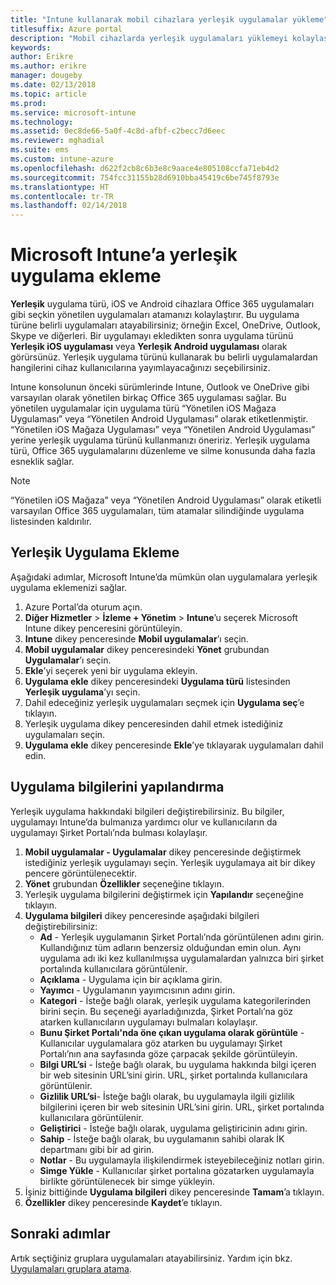 ```yaml
---
title: "Intune kullanarak mobil cihazlara yerleşik uygulamalar yükleme"
titlesuffix: Azure portal
description: "Mobil cihazlarda yerleşik uygulamaları yüklemeyi kolaylaştırmak için Intune’u nasıl kullanabileceğinizi öğrenin."
keywords: 
author: Erikre
ms.author: erikre
manager: dougeby
ms.date: 02/13/2018
ms.topic: article
ms.prod: 
ms.service: microsoft-intune
ms.technology: 
ms.assetid: 0ec8de66-5a0f-4c8d-afbf-c2becc7d6eec
ms.reviewer: mghadial
ms.suite: ems
ms.custom: intune-azure
ms.openlocfilehash: d622f2cb8c6b3e8c9aace4e805108ccfa71eb4d2
ms.sourcegitcommit: 754fcc31155b28d6910bba45419c6be745f8793e
ms.translationtype: HT
ms.contentlocale: tr-TR
ms.lasthandoff: 02/14/2018
---
```

# <a name="how-to-add-built-in-apps-to-microsoft-intune"></a>Microsoft Intune’a yerleşik uygulama ekleme

**Yerleşik** uygulama türü, iOS ve Android cihazlara Office 365 uygulamaları gibi seçkin yönetilen uygulamaları atamanızı kolaylaştırır. Bu uygulama türüne belirli uygulamaları atayabilirsiniz; örneğin Excel, OneDrive, Outlook, Skype ve diğerleri. Bir uygulamayı ekledikten sonra uygulama türünü **Yerleşik iOS uygulaması** veya **Yerleşik Android uygulaması** olarak görürsünüz. Yerleşik uygulama türünü kullanarak bu belirli uygulamalardan hangilerini cihaz kullanıcılarına yayımlayacağınızı seçebilirsiniz.

 Intune konsolunun önceki sürümlerinde Intune, Outlook ve OneDrive gibi varsayılan olarak yönetilen birkaç Office 365 uygulaması sağlar. Bu yönetilen uygulamalar için uygulama türü “Yönetilen iOS Mağaza Uygulaması” veya “Yönetilen Android Uygulaması” olarak etiketlenmiştir. “Yönetilen iOS Mağaza Uygulaması” veya “Yönetilen Android Uygulaması” yerine yerleşik uygulama türünü kullanmanızı öneririz. Yerleşik uygulama türü, Office 365 uygulamalarını düzenleme ve silme konusunda daha fazla esneklik sağlar.

>[!NOTE]
>“Yönetilen iOS Mağaza” veya “Yönetilen Android Uygulaması” olarak etiketli varsayılan Office 365 uygulamaları, tüm atamalar silindiğinde uygulama listesinden kaldırılır.

## <a name="add-built-in-app"></a>Yerleşik Uygulama Ekleme

Aşağıdaki adımlar, Microsoft Intune’da mümkün olan uygulamalara yerleşik uygulama eklemenizi sağlar.
1.  Azure Portal’da oturum açın.
2.  **Diğer Hizmetler** > **İzleme + Yönetim** > **Intune**’u seçerek Microsoft Intune dikey penceresini görüntüleyin.
3.  **Intune** dikey penceresinde **Mobil uygulamalar**’ı seçin.
4.  **Mobil uygulamalar** dikey penceresindeki **Yönet** grubundan **Uygulamalar**’ı seçin.
5.  **Ekle**’yi seçerek yeni bir uygulama ekleyin.
6.  **Uygulama ekle** dikey penceresindeki **Uygulama türü** listesinden **Yerleşik uygulama**’yı seçin.
7.  Dahil edeceğiniz yerleşik uygulamaları seçmek için **Uygulama seç**’e tıklayın.
8.  Yerleşik uygulama dikey penceresinden dahil etmek istediğiniz uygulamaları seçin.
9.  **Uygulama ekle** dikey penceresinde **Ekle**’ye tıklayarak uygulamaları dahil edin.


## <a name="configure-app-information"></a>Uygulama bilgilerini yapılandırma

Yerleşik uygulama hakkındaki bilgileri değiştirebilirsiniz. Bu bilgiler, uygulamayı Intune’da bulmanıza yardımcı olur ve kullanıcıların da uygulamayı Şirket Portalı’nda bulması kolaylaşır.
1.  **Mobil uygulamalar - Uygulamalar** dikey penceresinde değiştirmek istediğiniz yerleşik uygulamayı seçin. Yerleşik uygulamaya ait bir dikey pencere görüntülenecektir.
2.  **Yönet** grubundan **Özellikler** seçeneğine tıklayın.
3.  Yerleşik uygulama bilgilerini değiştirmek için **Yapılandır** seçeneğine tıklayın.
4.  **Uygulama bilgileri** dikey penceresinde aşağıdaki bilgileri değiştirebilirsiniz:
    -   **Ad** - Yerleşik uygulamanın Şirket Portalı’nda görüntülenen adını girin. Kullandığınız tüm adların benzersiz olduğundan emin olun. Aynı uygulama adı iki kez kullanılmışsa uygulamalardan yalnızca biri şirket portalında kullanıcılara görüntülenir.
    -   **Açıklama** - Uygulama için bir açıklama girin. 
    -   **Yayımcı** - Uygulamanın yayımcısının adını girin.
    -   **Kategori** - İsteğe bağlı olarak, yerleşik uygulama kategorilerinden birini seçin. Bu seçeneği ayarladığınızda, Şirket Portalı’na göz atarken kullanıcıların uygulamayı bulmaları kolaylaşır.
    -   **Bunu Şirket Portalı'nda öne çıkan uygulama olarak görüntüle** - Kullanıcılar uygulamalara göz atarken bu uygulamayı Şirket Portalı’nın ana sayfasında göze çarpacak şekilde görüntüleyin.
    -   **Bilgi URL’si** - İsteğe bağlı olarak, bu uygulama hakkında bilgi içeren bir web sitesinin URL’sini girin. URL, şirket portalında kullanıcılara görüntülenir.
    -   **Gizlilik URL’si**- İsteğe bağlı olarak, bu uygulamayla ilgili gizlilik bilgilerini içeren bir web sitesinin URL’sini girin. URL, şirket portalında kullanıcılara görüntülenir.
    -   **Geliştirici** - İsteğe bağlı olarak, uygulama geliştiricinin adını girin.
    -   **Sahip** - İsteğe bağlı olarak, bu uygulamanın sahibi olarak İK departmanı gibi bir ad girin.
    -   **Notlar** - Bu uygulamayla ilişkilendirmek isteyebileceğiniz notları girin.
    -   **Simge Yükle** - Kullanıcılar şirket portalına gözatarken uygulamayla birlikte görüntülenecek bir simge yükleyin.
3.  İşiniz bittiğinde **Uygulama bilgileri** dikey penceresinde **Tamam**’a tıklayın.
4.  **Özellikler** dikey penceresinde **Kaydet**’e tıklayın.

## <a name="next-steps"></a>Sonraki adımlar

Artık seçtiğiniz gruplara uygulamaları atayabilirsiniz. Yardım için bkz. [Uygulamaları gruplara atama](apps-deploy.md).
